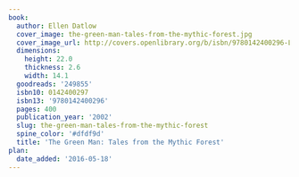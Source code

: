 ```yaml
---
book:
  author: Ellen Datlow
  cover_image: the-green-man-tales-from-the-mythic-forest.jpg
  cover_image_url: http://covers.openlibrary.org/b/isbn/9780142400296-L.jpg
  dimensions:
    height: 22.0
    thickness: 2.6
    width: 14.1
  goodreads: '249855'
  isbn10: 0142400297
  isbn13: '9780142400296'
  pages: 400
  publication_year: '2002'
  slug: the-green-man-tales-from-the-mythic-forest
  spine_color: '#dfdf9d'
  title: 'The Green Man: Tales from the Mythic Forest'
plan:
  date_added: '2016-05-18'
---
```

